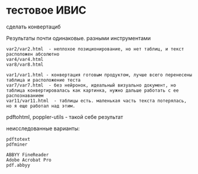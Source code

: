 

# тестовое ИВИС

сделать конвертациб

Результаты почти одинаковые. разными инструментами

    var2/var2.html  - неплохое позиционирование, но нет таблиц, и текст расположен абсолютно
    var4/var4.html  
    var8/var8.html   

    var1/var1.html - конвертация готовым продуктом, лучше всего перенесены таблица и расположение теста
    var7/var7.html  - без нейронок, идеальный визуально документ, но таблица конвертировалась как картинка, нужно дальше работать с ее распознаванием 
    var11/var11.html  - таблицы есть. маленькая часть текста потерялась, но я еще работал над этим. 
    

pdftohtml, poppler-utils - такой себе результат


неисследованные варианты:
  
    pdftotext
    pdfminer
    
    ABBYY FineReader
    Adobe Acrobat Pro
    pdf.abbyy
